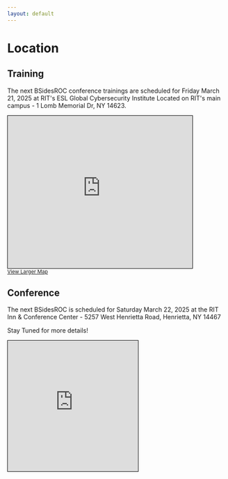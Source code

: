 ```yaml
---
layout: default
---
```

# Location

## Training
The next BSidesROC conference trainings are scheduled for Friday March 21, 2025 at RIT's ESL Global Cybersecurity Institute Located on RIT's main campus - 1 Lomb Memorial Dr, NY 14623.

<iframe class="w-100 mr-3" width="425" height="350" frameborder="0" scrolling="no" marginheight="0" marginwidth="0" src="https://www.openstreetmap.org/export/embed.html?bbox=-77.68234670162202%2C43.082886393482376%2C-77.67880618572237%2C43.08449078950584&amp;layer=mapnik" style="border: 1px solid black"></iframe><br/><small><a href="https://www.openstreetmap.org/#map=19/43.08369/-77.68058">View Larger Map</a></small>


## Conference
The next BSidesROC is scheduled for Saturday March 22, 2025 at the RIT Inn & Conference Center -  5257 West Henrietta Road, Henrietta, NY 14467

Stay Tuned for more details!

<iframe class="w-100 mr-3" width="300" height="300" frameborder="0" scrolling="no" marginheight="0" marginwidth="0" src="https://www.openstreetmap.org/export/embed.html?bbox=-77.6611089706421%2C43.047786823660225%2C-77.65756845474245%2C43.04952934304319&amp;layer=mapnik" style="border: 1px solid black"></iframe>
